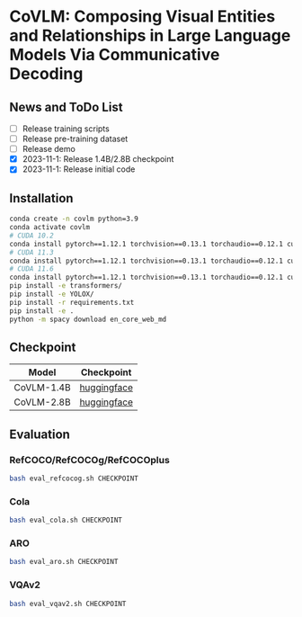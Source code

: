 # CoVLM: Composing Visual Entities and Relationships in Large Language Models Via Communicative Decoding

## News and ToDo List

* [ ] Release training scripts
* [ ] Release pre-training dataset
* [ ] Release demo
* [X] 2023-11-1: Release 1.4B/2.8B checkpoint
* [X] 2023-11-1: Release initial code

## Installation

```bash
conda create -n covlm python=3.9
conda activate covlm
# CUDA 10.2
conda install pytorch==1.12.1 torchvision==0.13.1 torchaudio==0.12.1 cudatoolkit=10.2 -c pytorch
# CUDA 11.3
conda install pytorch==1.12.1 torchvision==0.13.1 torchaudio==0.12.1 cudatoolkit=11.3 -c pytorch
# CUDA 11.6
conda install pytorch==1.12.1 torchvision==0.13.1 torchaudio==0.12.1 cudatoolkit=11.6 -c pytorch -c conda-forge
pip install -e transformers/
pip install -e YOLOX/
pip install -r requirements.txt
pip install -e .
python -m spacy download en_core_web_md
```

## Checkpoint

| Model      | Checkpoint                                                                           |
| ---------- | ------------------------------------------------------------------------------------ |
| CoVLM-1.4B | [huggingface](https://huggingface.co/senfu/covlm-1.4b/resolve/main/checkpoint_18000.pt) |
| CoVLM-2.8B | [huggingface](https://huggingface.co/senfu/covlm-2.8b/resolve/main/checkpoint_15000.pt) |

## Evaluation

### RefCOCO/RefCOCOg/RefCOCOplus

```bash
bash eval_refcocog.sh CHECKPOINT
```

### Cola

```bash
bash eval_cola.sh CHECKPOINT
```

### ARO

```bash
bash eval_aro.sh CHECKPOINT
```

### VQAv2

```bash
bash eval_vqav2.sh CHECKPOINT
```
